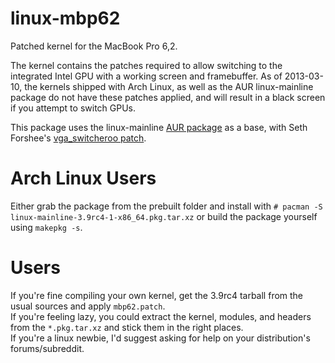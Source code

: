 linux-mbp62
===========

Patched kernel for the MacBook Pro 6,2.  

The kernel contains the patches required to allow switching to the integrated Intel GPU with a working screen and framebuffer. As of 2013-03-10, the kernels shipped with Arch Linux, as well as the AUR linux-mainline package
do not have these patches applied, and will result in a black screen if you attempt to switch GPUs.

This package uses the linux-mainline [AUR package](https://aur.archlinux.org/packages/linux-mainline/) as a base, with Seth Forshee's [vga_switcheroo patch](http://lists.freedesktop.org/archives/dri-devel/2012-September/027528.html).

# Arch Linux Users #

Either grab the package from the prebuilt folder and install with `# pacman -S linux-mainline-3.9rc4-1-x86_64.pkg.tar.xz` or build the package yourself using `makepkg -s`.

# <Insert Distro Here> Users #

If you're fine compiling your own kernel, get the 3.9rc4 tarball from the usual sources and apply `mbp62.patch`.  
If you're feeling lazy, you could extract the kernel, modules, and headers from the `*.pkg.tar.xz` and stick them in the right places.  
If you're a linux newbie, I'd suggest asking for help on your distribution's forums/subreddit.
